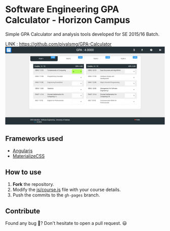 # Software Engineering GPA Calculator - Horizon Campus

Simple GPA Calculator and analysis tools developed for SE 2015/16 Batch.

LINK : https://github.com/piyalsmg/GPA-Calculator
![Screenshot](https://github.com/piyalsmg/GPA-Calculator/blob/main/68747470733a2f2f692e696d6775722e636f6d2f6e6553365236662e706e67.png)

## Frameworks used

- [Angularjs](https://angularjs.org)
- [MaterializeCSS](https://materializecss.com)

## How to use

1. **Fork** the repository.
2. Modify the [js/course.js](js/course.js) file with your course details.
3. Push the commits to the `gh-pages` branch.

## Contribute

Found any bug 🐞? Don't hesitate to open a pull request. 😃
